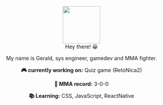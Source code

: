 <div id="header" align="center">
  <img src="https://c.tenor.com/NwY5ppxLs_oAAAAd/kitten-keybo.gif" width="100"/>
</div>

<div align="center">
Hey there! 😀

My name is Gerald, sys engineer, gamedev and MMA fighter.
  
  <b>🎮 currently working on:</b> Quiz game (RetoNica2)
  
  <b>🥋 MMA record:</b> 3-0-0
  
  <b>📚 Learning:</b> CSS, JavaScript, ReactNative

</div>
